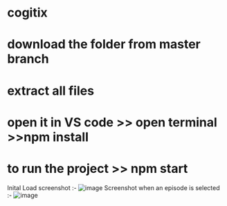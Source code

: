 # cogitix
# download the folder from master branch
# extract all files 
# open it in VS code >> open terminal >>npm install
# to run the project >> npm start
Inital Load screenshot  :- ![image](https://github.com/user-attachments/assets/9519a6ef-06ff-473d-bffe-398d5f014b0e)
Screenshot when an episode is selected :- ![image](https://github.com/user-attachments/assets/fbed72b4-2624-44c0-a010-def9878a1bea)

